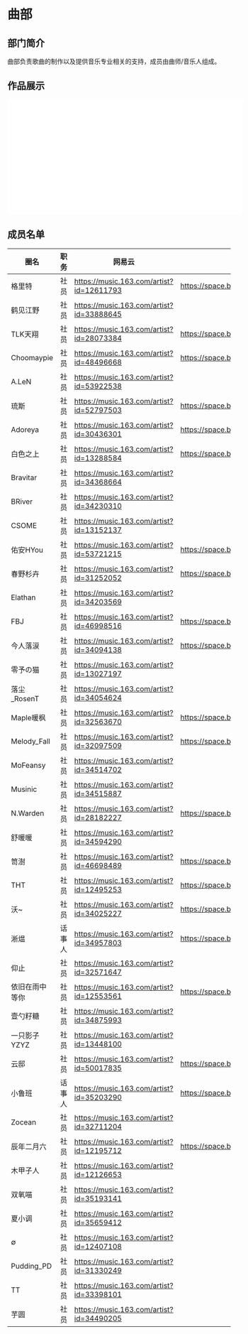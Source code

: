 # 曲部
## 部门简介
曲部负责歌曲的制作以及提供音乐专业相关的支持，成员由曲师/音乐人组成。  

## 作品展示

<iframe frameborder="no" border="0" marginwidth="0" marginheight="0" width=530 height=86 src="//music.163.com/outchain/player?type=2&id=1962638004&auto=0&height=66"></iframe>
<iframe frameborder="no" border="0" marginwidth="0" marginheight="0" width=530 height=86 src="//music.163.com/outchain/player?type=2&id=1869507838&auto=0&height=66"></iframe>
<iframe frameborder="no" border="0" marginwidth="0" marginheight="0" width=530 height=86 src="//music.163.com/outchain/player?type=2&id=1877940050&auto=0&height=66"></iframe>

## 成员名单
| 圈名 | 职务 | 网易云 | Bilibili | 备注 |
| ----- | ----- | ----- | ----- | ----- |
| 格里特 | 社员 | <https://music.163.com/artist?id=12611793> | <https://space.bilibili.com/8279093> ||
| 鹤见江野 | 社员 | <https://music.163.com/artist?id=33888645> |||
| TLK天翔 | 社员 | <https://music.163.com/artist?id=28073384> | <https://space.bilibili.com/193177757> ||
| Choomaypie | 社员 | <https://music.163.com/artist?id=48496668> | <https://space.bilibili.com/519399> ||
| A.LeN | 社员 | <https://music.163.com/artist?id=53922538> |||
| 琉斯 | 社员 | <https://music.163.com/artist?id=52797503> | <https://space.bilibili.com/2006531426> ||
| Adoreya | 社员 | <https://music.163.com/artist?id=30436301> | <https://space.bilibili.com/128213168> ||
| 白色之上 | 社员 | <https://music.163.com/artist?id=13288584> | <https://space.bilibili.com/88656915> ||
| Bravitar | 社员 | <https://music.163.com/artist?id=34368664> |||
| BRiver | 社员 | <https://music.163.com/artist?id=34230310> |||
| CSOME | 社员 | <https://music.163.com/artist?id=13152137> |||
| 佑安HYou | 社员 | <https://music.163.com/artist?id=53721215> | <https://space.bilibili.com/591950037> ||
| 春野杉卉 | 社员 | <https://music.163.com/artist?id=31252052> | <https://space.bilibili.com/316229179> ||
| Elathan | 社员 | <https://music.163.com/artist?id=34203569> |||
| FBJ | 社员 | <https://music.163.com/artist?id=46998516> | <https://space.bilibili.com/371592689> ||
| 今人落涙 | 社员 | <https://music.163.com/artist?id=34094138> | <https://space.bilibili.com/299389968> ||
| 零予の猫 | 社员 | <https://music.163.com/artist?id=13027197> |||
| 落尘_RosenT | 社员 | <https://music.163.com/artist?id=34054624> |||
| Maple暖枫 | 社员 | <https://music.163.com/artist?id=32563670> | <https://space.bilibili.com/110675920> ||
| Melody_Fall | 社员 | <https://music.163.com/artist?id=32097509> | <https://space.bilibili.com/434777715> ||
| MoFeansy | 社员 | <https://music.163.com/artist?id=34514702> |||
| Musinic | 社员 | <https://music.163.com/artist?id=34515887> |||
| N.Warden | 社员 | <https://music.163.com/artist?id=28182227> | <https://space.bilibili.com/268926469> ||
| 舒暖暖 | 社员 | <https://music.163.com/artist?id=34594290> |||
| 笥澍 | 社员 | <https://music.163.com/artist?id=46698489> | <https://space.bilibili.com/1563463286> ||
| THT | 社员 | <https://music.163.com/artist?id=12495253> | <https://space.bilibili.com/122539613> ||
| 沃~ | 社员 | <https://music.163.com/artist?id=34025227> | <https://space.bilibili.com/488507540> ||
| 淅煴 | 话事人 | <https://music.163.com/artist?id=34957803> | <https://space.bilibili.com/51890882> ||
| 仰止 | 社员 | <https://music.163.com/artist?id=32571647> |||
| 依旧在雨中等你 | 社员 | <https://music.163.com/artist?id=12553561> | <https://space.bilibili.com/191399247> ||
| 壹勺籽糖 | 社员 | <https://music.163.com/artist?id=34875993> |||
| 一只影子YZYZ | 社员 | <https://music.163.com/artist?id=13448100> |||
| 云邸 | 社员 | <https://music.163.com/artist?id=50017835> | <https://space.bilibili.com/1835782829> ||
| 小鲁班 | 话事人 | <https://music.163.com/artist?id=35203290> | <https://space.bilibili.com/411236199> ||
| Zocean | 社员 | <https://music.163.com/artist?id=32711204> |||
| 辰年二月六 | 社员 | <https://music.163.com/artist?id=12195712> | <https://space.bilibili.com/87973626> ||
| 木甲子人 | 社员 | <https://music.163.com/artist?id=12126653> |||
| 双氧喵 | 社员 | <https://music.163.com/artist?id=35193141> |||
| 夏小调 | 社员 | <https://music.163.com/artist?id=35659412> |||
| ∅ | 社员 | <https://music.163.com/artist?id=12407108> |||
| Pudding_PD | 社员 | <https://music.163.com/artist?id=31330249> |||
| TT | 社员 | <https://music.163.com/artist?id=33398101> |||
| 芋圆 | 社员 | <https://music.163.com/artist?id=34490205> |||
